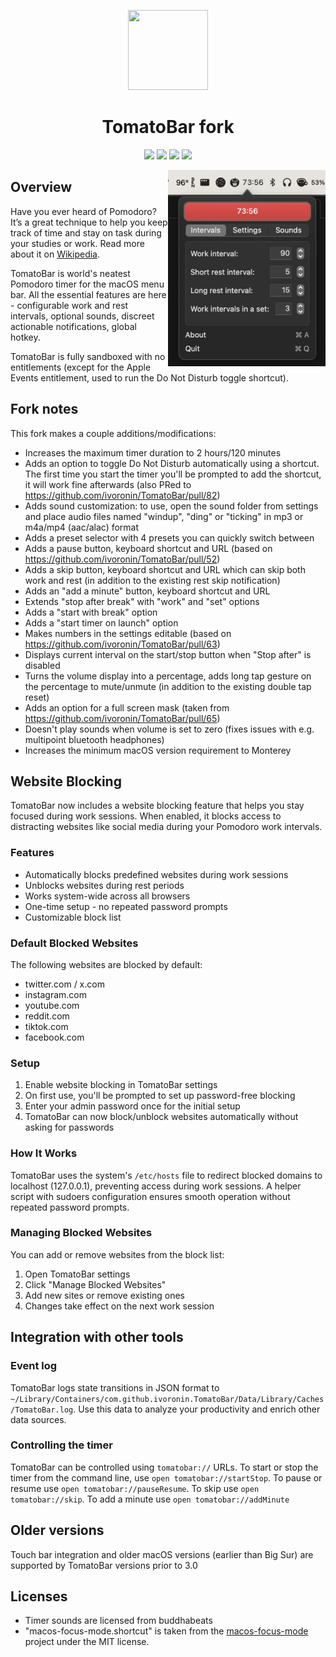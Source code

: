 <p align="center">
<img src="https://raw.githubusercontent.com/ivoronin/TomatoBar/main/TomatoBar/Assets.xcassets/AppIcon.appiconset/icon_128x128%402x.png" width="128" height="128"/>
<p>
 
<h1 align="center">TomatoBar fork</h1>
<p align="center">
<img src="https://img.shields.io/github/actions/workflow/status/ivoronin/TomatoBar/main.yml?branch=main"/> <img src="https://img.shields.io/github/downloads/ivoronin/TomatoBar/total"/> <img src="https://img.shields.io/github/v/release/ivoronin/TomatoBar?display_name=tag"/> <img src="https://img.shields.io/homebrew/cask/v/tomatobar"/>
</p>

<img
  src="https://github.com/ivoronin/TomatoBar/raw/main/screenshot.png?raw=true"
  alt="Screenshot"
  width="50%"
  align="right"
/>

## Overview
Have you ever heard of Pomodoro? It’s a great technique to help you keep track of time and stay on task during your studies or work. Read more about it on <a href="https://en.wikipedia.org/wiki/Pomodoro_Technique">Wikipedia</a>.

TomatoBar is world's neatest Pomodoro timer for the macOS menu bar. All the essential features are here - configurable
work and rest intervals, optional sounds, discreet actionable notifications, global hotkey.

TomatoBar is fully sandboxed with no entitlements (except for the Apple Events entitlement, used to run the Do Not Disturb toggle shortcut).

## Fork notes
This fork makes a couple additions/modifications:

- Increases the maximum timer duration to 2 hours/120 minutes
- Adds an option to toggle Do Not Disturb automatically using a shortcut. The first time you start the timer you'll be prompted to add the shortcut, it will work fine afterwards (also PRed to https://github.com/ivoronin/TomatoBar/pull/82)
- Adds sound customization: to use, open the sound folder from settings and place audio files named "windup", "ding" or "ticking" in mp3 or m4a/mp4 (aac/alac) format
- Adds a preset selector with 4 presets you can quickly switch between
- Adds a pause button, keyboard shortcut and URL (based on https://github.com/ivoronin/TomatoBar/pull/52)
- Adds a skip button, keyboard shortcut and URL which can skip both work and rest (in addition to the existing rest skip notification)
- Adds an "add a minute" button, keyboard shortcut and URL
- Extends "stop after break" with "work" and "set" options
- Adds a "start with break" option
- Adds a "start timer on launch" option
- Makes numbers in the settings editable (based on https://github.com/ivoronin/TomatoBar/pull/63)
- Displays current interval on the start/stop button when "Stop after" is disabled
- Turns the volume display into a percentage, adds long tap gesture on the percentage to mute/unmute (in addition to the existing double tap reset)
- Adds an option for a full screen mask (taken from https://github.com/ivoronin/TomatoBar/pull/65)
- Doesn't play sounds when volume is set to zero (fixes issues with e.g. multipoint bluetooth headphones)
- Increases the minimum macOS version requirement to Monterey

## Website Blocking
TomatoBar now includes a website blocking feature that helps you stay focused during work sessions. When enabled, it blocks access to distracting websites like social media during your Pomodoro work intervals.

### Features
- Automatically blocks predefined websites during work sessions
- Unblocks websites during rest periods
- Works system-wide across all browsers
- One-time setup - no repeated password prompts
- Customizable block list

### Default Blocked Websites
The following websites are blocked by default:
- twitter.com / x.com
- instagram.com
- youtube.com
- reddit.com
- tiktok.com
- facebook.com

### Setup
1. Enable website blocking in TomatoBar settings
2. On first use, you'll be prompted to set up password-free blocking
3. Enter your admin password once for the initial setup
4. TomatoBar can now block/unblock websites automatically without asking for passwords

### How It Works
TomatoBar uses the system's `/etc/hosts` file to redirect blocked domains to localhost (127.0.0.1), preventing access during work sessions. A helper script with sudoers configuration ensures smooth operation without repeated password prompts.

### Managing Blocked Websites
You can add or remove websites from the block list:
1. Open TomatoBar settings
2. Click "Manage Blocked Websites"
3. Add new sites or remove existing ones
4. Changes take effect on the next work session

## Integration with other tools
### Event log
TomatoBar logs state transitions in JSON format to `~/Library/Containers/com.github.ivoronin.TomatoBar/Data/Library/Caches/TomatoBar.log`. Use this data to analyze your productivity and enrich other data sources.
### Controlling the timer
TomatoBar can be controlled using `tomatobar://` URLs. To start or stop the timer from the command line, use `open tomatobar://startStop`. To pause or resume use `open tomatobar://pauseResume`. To skip use `open tomatobar://skip`. To add a minute use `open tomatobar://addMinute`

## Older versions
Touch bar integration and older macOS versions (earlier than Big Sur) are supported by TomatoBar versions prior to 3.0

## Licenses
 - Timer sounds are licensed from buddhabeats
 - "macos-focus-mode.shortcut" is taken from the <a href="https://github.com/arodik/macos-focus-mode">macos-focus-mode</a> project under the MIT license.
